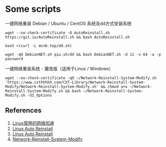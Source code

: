 # Some scripts


一键网络重装 Debian / Ubuntu / CentOS 系统及dd方式安装系统

`wget --no-check-certificate -O AutoReinstall.sh https://git.io/AutoReinstall.sh && bash AutoReinstall.sh`

`bash <(curl -L mcnb.top/dd.sh)`

`wget -qO DebianNET.sh qiu.sh/dd && bash DebianNET.sh -d 11 -v 64 -a -p password`


一键网络重装系统 - 魔改版（适用于Linux / Windows）

`wget --no-check-certificate -qO ~/Network-Reinstall-System-Modify.sh 'https://www.cxthhhhh.com/CXT-Library/Network-Reinstall-System-Modify/Network-Reinstall-System-Modify.sh' && chmod a+x ~/Network-Reinstall-System-Modify.sh && bash ~/Network-Reinstall-System-Modify.sh -UI_Options`



## References
1. [Linux常用的网络加速](https://github.com/ylx2016/Linux-NetSpeed)
2. [Linux Auto Reinstall](https://github.com/hiCasper/Shell)
3. [Linux Auto Reinstall](https://github.com/jiuqi9997/Shell)
4. [Network-Reinstall-System-Modify](https://github.com/MeowLove/Network-Reinstall-System-Modify)
